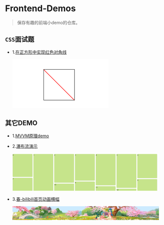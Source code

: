 # Frontend-Demos

> 保存有趣的前端小demo的仓库。

## `CSS`面试题

* 1.[在正方形中实现红色对角线](https://starlightunion.github.io/Frontend-Demos/css-interview/html/1-diagonal-in-box.html)

  ![1_diagonal](/docs/images/css-interview/1_diagonal.png)

## 其它DEMO

* 1.[MVVM原理demo](https://starlightunion.github.io/Frontend-Demos/mvvm/index.html)

* 2.[瀑布流演示](https://starlightunion.github.io/Frontend-Demos/waterfall/waterfall.html)

  ![2_waterfall](/docs/images/2_waterfall.png)

* 3.[春-bilibili首页动画横幅](https://starlightunion.github.io/Frontend-Demos/bilibili-animated-banner/index.html)

  ![3_bab](/docs/images/3_bab.png)



